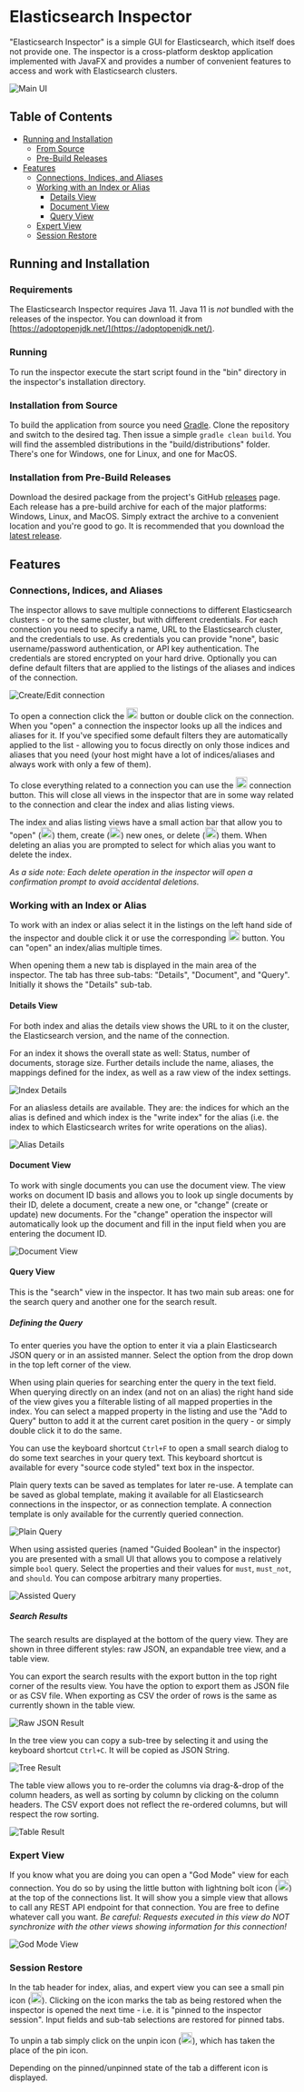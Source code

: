 # Elasticsearch Inspector

"Elasticsearch Inspector" is a simple GUI for Elasticsearch, which itself does not provide one. The inspector is a cross-platform desktop application implemented with JavaFX and provides a number of convenient features to access and work with Elasticsearch clusters.

![Main UI](/images/main-ui.png)

## Table of Contents

* [Running and Installation](#running-and-installation)
  * [From Source](#from-source)
  * [Pre-Build Releases](#pre-build-releases)
* [Features](#features)
  * [Connections, Indices, and Aliases](#connections--indices--and-aliases)
  * [Working with an Index or Alias](#working-with-an-index-or-alias)
    * [Details View](#details-view)
    * [Document View](#document-view)
    * [Query View](#query-view)
  * [Expert View](#expert-view)
  * [Session Restore](#session-restore)

## Running and Installation

### Requirements

The Elasticsearch Inspector requires Java 11. Java 11 is *not* bundled with the releases of the inspector. You can download it from [https://adoptopenjdk.net/](https://adoptopenjdk.net/).

### Running

To run the inspector execute the start script found in the "bin" directory in the inspector's installation directory.

### Installation from Source

To build the application from source you need [Gradle](https://gradle.org/). Clone the repository and switch to the desired tag. Then issue a simple `gradle clean build`. You will find the assembled distributions in the "build/distributions" folder. There's one for Windows, one for Linux, and one for MacOS.

### Installation from Pre-Build Releases

Download the desired package from the project's GitHub [releases](https://github.com/orm-fux/es-inspector/releases) page. Each release has a pre-build archive for each of the major platforms: Windows, Linux, and MacOS. Simply extract the archive to a convenient location and you're good to go. It is recommended that you download the [latest release](https://github.com/orm-fux/es-inspector/releases/latest).

## Features

### Connections, Indices, and Aliases

The inspector allows to save multiple connections to different Elasticsearch clusters - or to the same cluster, but with different credentials. For each connection you need to specify a name, URL to the Elasticsearch cluster, and the credentials to use. As credentials you can provide "none", basic username/password authentication, or API key authentication. The credentials are stored encrypted on your hard drive. Optionally you can define default filters that are applied to the listings of the aliases and indices of the connection. 

![Create/Edit connection](images/connection_create-or-edit.jpg)

To open a connection click the <img src="https://github.com/orm-fux/es-inspector/blob/master/src/main/resources/com/github/ormfux/esi/ui/images/connect.png?raw=true" height="20" title="'Open'"/> button or double click on the connection. When you "open" a connection the inspector looks up all the indices and aliases for it. If you've specified some default filters they are automatically applied to the list - allowing you to focus directly on only those indices and aliases that you need (your host might have a lot of indices/aliases and always work with only a few of them).

To close everything related to a connection you can use the <img src="https://github.com/orm-fux/es-inspector/blob/master/src/main/resources/com/github/ormfux/esi/ui/images/close.png?raw=true" height="20" title="'Close'"/> connection button. This will close all views in the inspector that are in some way related to the connection and clear the index and alias listing views.

The index and alias listing views have a small action bar that allow you to "open" (<img src="https://github.com/orm-fux/es-inspector/blob/master/src/main/resources/com/github/ormfux/esi/ui/images/connect.png?raw=true" height="20" title="'Open'"/>) them, create (<img src="https://github.com/orm-fux/es-inspector/blob/master/src/main/resources/com/github/ormfux/esi/ui/images/create.png?raw=true" height="20" title="'Create'"/>) new ones, or delete (<img src="https://github.com/orm-fux/es-inspector/blob/master/src/main/resources/com/github/ormfux/esi/ui/images/delete.png?raw=true" height="20" title="'Delete'"/>) them. When deleting an alias you are prompted to select for which alias you want to delete the index.

*As a side note: Each delete operation in the inspector will open a confirmation prompt to avoid accidental deletions.*

### Working with an Index or Alias

To work with an index or alias select it in the listings on the left hand side of the inspector and double click it or use the corresponding <img src="https://github.com/orm-fux/es-inspector/blob/master/src/main/resources/com/github/ormfux/esi/ui/images/connect.png?raw=true" height="20" title="'Open'"/> button. You can "open" an index/alias multiple times. 

When opening them a new tab is displayed in the main area of the inspector. The tab has three sub-tabs: "Details", "Document", and "Query". Initially it shows the "Details" sub-tab.

#### Details View

For both index and alias the details view shows the URL to it on the cluster, the Elasticsearch version, and the name of the connection.

For an index it shows the overall state as well: Status, number of documents, storage size. Further details include the name, aliases, the mappings defined for the index, as well as a raw view of the index settings.

![Index Details](images/index_details.png)

For an aliasless details are available. They are: the indices for which an the alias is defined and which index is the "write index" for the alias (i.e. the index to which Elasticsearch writes for write operations on the alias).

![Alias Details](images/alias_details.png)

#### Document View

To work with single documents you can use the document view. The view works on document ID basis and allows you to look up single documents by their ID, delete a document, create a new one, or "change" (create or update) new documents. For the "change" operation the inspector will automatically look up the document and fill in the input field when you are entering the document ID.

![Document View](images/document-view.png)

#### Query View

This is the "search" view in the inspector. It has two main sub areas: one for the search query and another one for the search result.

##### Defining the Query

To enter queries you have the option to enter it via a plain Elasticsearch JSON query or in an assisted manner. Select the option from the drop down in the top left corner of the view. 

When using plain queries for searching enter the query in the text field. When querying directly on an index (and not on an alias) the right hand side of the view gives you a filterable listing of all mapped properties in the index. You can select a mapped property in the listing and use the "Add to Query" button to add it at the current caret position in the query - or simply double click it to do the same. 

You can use the keyboard shortcut `Ctrl+F` to open a small search dialog to do some text searches in your query text. This keyboard shortcut is available for every "source code styled" text box in the inspector.

Plain query texts can be saved as templates for later re-use. A template can be saved as global template, making it available for all Elasticsearch connections in the inspector, or as connection template. A connection template is only available for the currently queried connection.

![Plain Query](images/query-view_plain.png)

When using assisted queries (named "Guided Boolean" in the inspector) you are presented with a small UI that allows you to compose a relatively simple `bool` query. Select the properties and their values for `must`, `must_not`, and `should`. You can compose arbitrary many properties.

![Assisted Query](images/query-view_guided.png)

##### Search Results

The search results are displayed at the bottom of the query view. They are shown in three different styles: raw JSON, an expandable tree view, and a table view.

You can export the search results with the export button in the top right corner of the results view. You have the option to export them as JSON file or as CSV file. When exporting as CSV the order of rows is the same as currently shown in the table view.

![Raw JSON Result](images/result-view_raw.png)

In the tree view you can copy a sub-tree by selecting it and using the keyboard shortcut `Ctrl+C`. It will be copied as JSON String.

![Tree Result](images/result-view_tree.png)

The table view allows you to re-order the columns via drag-&-drop of the column headers, as well as sorting by column by clicking on the column headers. The CSV export does not reflect the re-ordered columns, but will respect the row sorting.

![Table Result](images/result-view_table.png)

### Expert View

If you know what you are doing you can open a "God Mode" view for each connection. You do so by using the little button with lightning bolt icon (<img src="https://github.com/orm-fux/es-inspector/blob/master/src/main/resources/com/github/ormfux/esi/ui/images/god_mode.png?raw=true" height="20" title="'God Mode'"/>) at the top of the connections list. It will show you a simple view that allows to call any REST API endpoint for that connection. You are free to define whatever call you want. *Be careful: Requests executed in this view do NOT synchronize with the other views showing information for this connection!*

![God Mode View](images/god-mode-view.png)

### Session Restore

In the tab header for index, alias, and expert view you can see a small pin icon (<img src="https://github.com/orm-fux/es-inspector/blob/master/src/main/resources/com/github/ormfux/esi/ui/images/pin.png?raw=true" height="20" title="'Pin'"/>). Clicking on the icon marks the tab as being restored when the inspector is opened the next time - i.e. it is "pinned to the inspector session". Input fields and sub-tab selections are restored for pinned tabs. 

To unpin a tab simply click on the unpin icon (<img src="https://github.com/orm-fux/es-inspector/blob/master/src/main/resources/com/github/ormfux/esi/ui/images/unpin.png?raw=true" height="20" title="'Unpin'"/>), which has taken the place of the pin icon. 

Depending on the pinned/unpinned state of the tab a different icon is displayed.